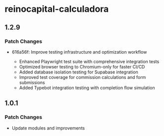# reinocapital-calculadora

## 1.2.9

### Patch Changes

- 616a56f: Improve testing infrastructure and optimization workflow

  - Enhanced Playwright test suite with comprehensive integration tests
  - Optimized browser testing to Chromium-only for faster CI/CD
  - Added database isolation testing for Supabase integration
  - Improved test coverage for commission calculations and form submissions
  - Added Typebot integration testing with completion flow simulation

## 1.0.1

### Patch Changes

- Update modules and improvements

